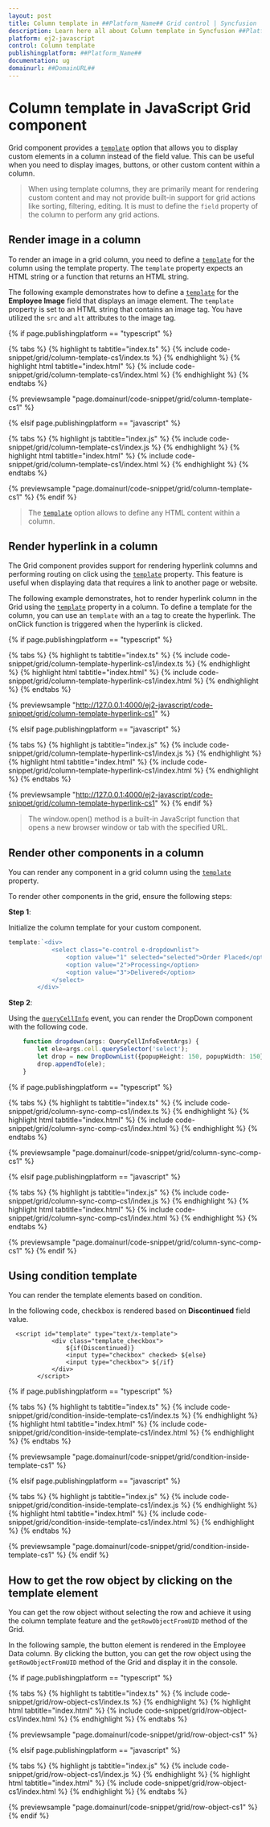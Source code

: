```yaml
---
layout: post
title: Column template in ##Platform_Name## Grid control | Syncfusion
description: Learn here all about Column template in Syncfusion ##Platform_Name## Grid control of Syncfusion Essential JS 2 and more.
platform: ej2-javascript
control: Column template 
publishingplatform: ##Platform_Name##
documentation: ug
domainurl: ##DomainURL##
---
```


# Column template in JavaScript Grid component

Grid component provides a [`template`](../../api/grid/column/#template) option that allows you to display custom elements in a column instead of the field value. This can be useful when you need to display images, buttons, or other custom content within a column.

> When using template columns, they are primarily meant for rendering custom content and may not provide built-in support for grid actions like sorting, filtering, editing. It is must to define the `field` property of the column to perform any grid actions.

## Render image in a column

To render an image in a grid column, you need to define a [`template`](../../api/grid/column/#template) for the column using the template property. The `template` property expects an HTML string or a function that returns an HTML string.

The following example demonstrates how to define a [`template`](../../api/grid/column/#template) for the **Employee Image** field that displays an image element. The `template` property is set to an HTML string that contains an image tag. You have utilized the `src` and `alt` attributes to the image tag.

{% if page.publishingplatform == "typescript" %}

 {% tabs %}
{% highlight ts tabtitle="index.ts" %}
{% include code-snippet/grid/column-template-cs1/index.ts %}
{% endhighlight %}
{% highlight html tabtitle="index.html" %}
{% include code-snippet/grid/column-template-cs1/index.html %}
{% endhighlight %}
{% endtabs %}
        
{% previewsample "page.domainurl/code-snippet/grid/column-template-cs1" %}

{% elsif page.publishingplatform == "javascript" %}

{% tabs %}
{% highlight js tabtitle="index.js" %}
{% include code-snippet/grid/column-template-cs1/index.js %}
{% endhighlight %}
{% highlight html tabtitle="index.html" %}
{% include code-snippet/grid/column-template-cs1/index.html %}
{% endhighlight %}
{% endtabs %}

{% previewsample "page.domainurl/code-snippet/grid/column-template-cs1" %}
{% endif %}
> The [`template`](../../api/grid/column/#template) option allows to define any HTML content within a column.

## Render hyperlink in a column

The Grid component provides support for rendering hyperlink columns and performing routing on click using the [`template`](../../api/grid/column/#template) property. This feature is useful when displaying data that requires a link to another page or website.

The following example demonstrates, hot to render hyperlink column in the Grid using the [`template`](../../api/grid/column/#template) property in a column. To define a template for the column, you can use an `template` with an `a` tag to create the hyperlink. The onClick function is triggered when the hyperlink is clicked.

{% if page.publishingplatform == "typescript" %}

{% tabs %}
{% highlight ts tabtitle="index.ts" %}
{% include code-snippet/grid/column-template-hyperlink-cs1/index.ts %}
{% endhighlight %}
{% highlight html tabtitle="index.html" %}
{% include code-snippet/grid/column-template-hyperlink-cs1/index.html %}
{% endhighlight %}
{% endtabs %}
        
{% previewsample "http://127.0.0.1:4000/ej2-javascript/code-snippet/grid/column-template-hyperlink-cs1" %}

{% elsif page.publishingplatform == "javascript" %}

{% tabs %}
{% highlight js tabtitle="index.js" %}
{% include code-snippet/grid/column-template-hyperlink-cs1/index.js %}
{% endhighlight %}
{% highlight html tabtitle="index.html" %}
{% include code-snippet/grid/column-template-hyperlink-cs1/index.html %}
{% endhighlight %}
{% endtabs %}

{% previewsample "http://127.0.0.1:4000/ej2-javascript/code-snippet/grid/column-template-hyperlink-cs1" %}
{% endif %}

>The window.open() method is a built-in JavaScript function that opens a new browser window or tab with the specified URL.

## Render other components in a column

You can render any component in a grid column using the [`template`](../../api/grid/column/#template) property.

To render other components in the grid, ensure the following steps:

**Step 1**:

Initialize the column template for your custom component.

```ts
template:`<div>
            <select class="e-control e-dropdownlist">
                <option value="1" selected="selected">Order Placed</option>
                <option value="2">Processing</option>
                <option value="3">Delivered</option>
            </select>
        </div>`

```

**Step 2**:

Using the [`queryCellInfo`](../../api/grid/#querycellinfo) event, you can render the DropDown component with the following code.

```ts
    function dropdown(args: QueryCellInfoEventArgs) {
        let ele=args.cell.querySelector('select');
        let drop = new DropDownList({popupHeight: 150, popupWidth: 150});
        drop.appendTo(ele);
    }

```

{% if page.publishingplatform == "typescript" %}

 {% tabs %}
{% highlight ts tabtitle="index.ts" %}
{% include code-snippet/grid/column-sync-comp-cs1/index.ts %}
{% endhighlight %}
{% highlight html tabtitle="index.html" %}
{% include code-snippet/grid/column-sync-comp-cs1/index.html %}
{% endhighlight %}
{% endtabs %}
        
{% previewsample "page.domainurl/code-snippet/grid/column-sync-comp-cs1" %}

{% elsif page.publishingplatform == "javascript" %}

{% tabs %}
{% highlight js tabtitle="index.js" %}
{% include code-snippet/grid/column-sync-comp-cs1/index.js %}
{% endhighlight %}
{% highlight html tabtitle="index.html" %}
{% include code-snippet/grid/column-sync-comp-cs1/index.html %}
{% endhighlight %}
{% endtabs %}

{% previewsample "page.domainurl/code-snippet/grid/column-sync-comp-cs1" %}
{% endif %}

## Using condition template

You can render the template elements based on condition.

In the following code, checkbox is rendered based on **Discontinued** field value.

```
  <script id="template" type="text/x-template">
            <div class="template_checkbox">
                ${if(Discontinued)}
                <input type="checkbox" checked> ${else}
                <input type="checkbox"> ${/if}
            </div>
        </script>
```

{% if page.publishingplatform == "typescript" %}

 {% tabs %}
{% highlight ts tabtitle="index.ts" %}
{% include code-snippet/grid/condition-inside-template-cs1/index.ts %}
{% endhighlight %}
{% highlight html tabtitle="index.html" %}
{% include code-snippet/grid/condition-inside-template-cs1/index.html %}
{% endhighlight %}
{% endtabs %}
        
{% previewsample "page.domainurl/code-snippet/grid/condition-inside-template-cs1" %}

{% elsif page.publishingplatform == "javascript" %}

{% tabs %}
{% highlight js tabtitle="index.js" %}
{% include code-snippet/grid/condition-inside-template-cs1/index.js %}
{% endhighlight %}
{% highlight html tabtitle="index.html" %}
{% include code-snippet/grid/condition-inside-template-cs1/index.html %}
{% endhighlight %}
{% endtabs %}

{% previewsample "page.domainurl/code-snippet/grid/condition-inside-template-cs1" %}
{% endif %}

## How to get the row object by clicking on the template element

You can get the row object without selecting the row and achieve it using the column template feature and the `getRowObjectFromUID` method of the Grid.

In the following sample, the button element is rendered in the Employee Data column. By clicking the button, you can get the row object using the `getRowObjectFromUID` method of the Grid and display it in the console.

{% if page.publishingplatform == "typescript" %}

 {% tabs %}
{% highlight ts tabtitle="index.ts" %}
{% include code-snippet/grid/row-object-cs1/index.ts %}
{% endhighlight %}
{% highlight html tabtitle="index.html" %}
{% include code-snippet/grid/row-object-cs1/index.html %}
{% endhighlight %}
{% endtabs %}
        
{% previewsample "page.domainurl/code-snippet/grid/row-object-cs1" %}

{% elsif page.publishingplatform == "javascript" %}

{% tabs %}
{% highlight js tabtitle="index.js" %}
{% include code-snippet/grid/row-object-cs1/index.js %}
{% endhighlight %}
{% highlight html tabtitle="index.html" %}
{% include code-snippet/grid/row-object-cs1/index.html %}
{% endhighlight %}
{% endtabs %}

{% previewsample "page.domainurl/code-snippet/grid/row-object-cs1" %}
{% endif %}
